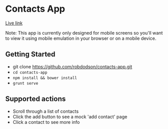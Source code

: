 # Contacts App

[Live link](http://cds-polymer.appspot.com)

Note: This app is currently only designed for mobile screens so you'll want to view it using mobile emulation in your browser or on a mobile device.

## Getting Started

- git clone https://github.com/robdodson/contacts-app.git
- `cd contacts-app`
- `npm install && bower install`
- `grunt serve`

## Supported actions

- Scroll through a list of contacts
- Click the add button to see a mock 'add contact' page
- Click a contact to see more info
